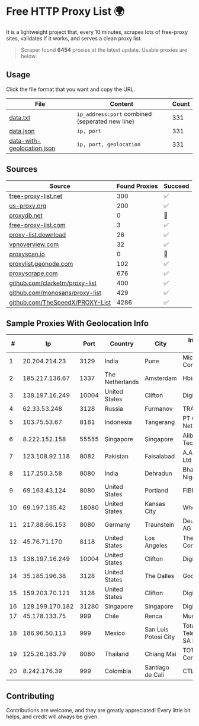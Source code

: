 
# Free HTTP Proxy List 🌍

It is a lightweight project that, every 10 minutes, scrapes lots of free-proxy sites, validates if it works, and serves a clean proxy list.


> Scraper found **6454** proxies at the latest update. Usable proxies are below.

## Usage

Click the file format that you want and copy the URL.


|File|Content|Count|
|----|-------|-----|
|[data.txt](https://raw.githubusercontent.com/themiralay/Proxy-List-World/master/data.txt)|`ip_address:port` combined (seperated new line)|331|
|[data.json](https://raw.githubusercontent.com/themiralay/Proxy-List-World/master/data.json)|`ip, port`|331|
|[data-with-geolocation.json](https://raw.githubusercontent.com/themiralay/Proxy-List-World/master/data-with-geolocation.json)|`ip, port, geolocation`|331|

## Sources

|Source|Found Proxies|Succeed|
|------|-------------|-------|
|[free-proxy-list.net](https://free-proxy-list.net)|300|✅|
|[us-proxy.org](https://www.us-proxy.org)|200|✅|
|[proxydb.net](http://proxydb.net)|0|🚫|
|[free-proxy-list.com](https://free-proxy-list.com/?page=&port=&type%5B%5D=http&type%5B%5D=https&up_time=0&search=Search)|3|✅|
|[proxy-list.download](https://www.proxy-list.download/HTTP)|26|✅|
|[vpnoverview.com](https://vpnoverview.com/privacy/anonymous-browsing/free-proxy-servers)|32|✅|
|[proxyscan.io](https://www.proxyscan.io)|0|🚫|
|[proxylist.geonode.com](https://proxylist.geonode.com/api/proxy-list?limit=300&page=1&sort_by=lastChecked&sort_type=desc&protocols=http,https)|102|✅|
|[proxyscrape.com](https://api.proxyscrape.com/v2/?request=displayproxies&protocol=http&timeout=10000&country=all&ssl=all&anonymity=all)|676|✅|
|[github.com/clarketm/proxy-list](https://raw.githubusercontent.com/clarketm/proxy-list/master/proxy-list-raw.txt)|400|✅|
|[github.com/monosans/proxy-list](https://raw.githubusercontent.com/monosans/proxy-list/main/proxies/http.txt)|429|✅|
|[github.com/TheSpeedX/PROXY-List](https://raw.githubusercontent.com/TheSpeedX/PROXY-List/master/http.txt)|4286|✅|


## Sample Proxies With Geolocation Info

|#|Ip|Port|Country|City|Internet Service Provider|
|-|--|----|-------|----|-------------------------|
|1|20.204.214.23|3129|India|Pune|Microsoft Corporation|
|2|185.217.136.67|1337|The Netherlands|Amsterdam|Hbing Limited|
|3|138.197.16.249|10004|United States|Clifton|DigitalOcean, LLC|
|4|62.33.53.248|3128|Russia|Furmanov|TRANS-TELECOM|
|5|103.75.53.67|8181|Indonesia|Tangerang|PT Quantum Tera Network|
|6|8.222.152.158|55555|Singapore|Singapore|Alibaba (US) Technology Co., Ltd.|
|7|123.108.92.118|8082|Pakistan|Faisalabad|A.A Networks PVT Ltd|
|8|117.250.3.58|8080|India|Dehradun|Bharat Sanchar Nigam Ltd|
|9|69.163.43.124|8080|United States|Portland|FIBERFI|
|10|69.197.135.42|18080|United States|Kansas City|WholeSale Internet|
|11|217.88.66.153|8080|Germany|Traunstein|Deutsche Telekom AG|
|12|45.76.71.170|8118|United States|Los Angeles|The Constant Company|
|13|138.197.16.249|10004|United States|Clifton|DigitalOcean, LLC|
|14|35.185.196.38|3128|United States|The Dalles|Google LLC|
|15|159.203.70.121|3128|United States|Clifton|DigitalOcean, LLC|
|16|128.199.170.182|31280|Singapore|Singapore|DigitalOcean, LLC|
|17|45.178.133.75|999|Chile|Renca|Mundonet S.p.A|
|18|186.96.50.113|999|Mexico|San Luis Potosí City|Total Play Telecomunicaciones SA De CV|
|19|125.26.183.79|8080|Thailand|Chiang Mai|TOT Public Company Limited|
|20|8.242.176.39|999|Colombia|Santiago de Cali|CTL Colombia|



## Contributing

Contributions are welcome, and they are greatly appreciated! Every
little bit helps, and credit will always be given.

